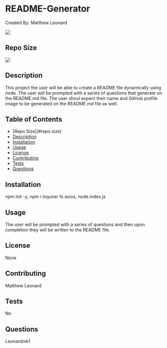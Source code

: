 # README-Generator
Created By: Matthew Leonard

![](https://avatars2.githubusercontent.com/u/54551013?v=4)

## Repo Size
![](https://img.shields.io/github/repo-size/leonardmk1/README-Generator)    

## Description
This project the user will be able to create a README file dynamically using node.  The user will be prompted with a series of questions that generate on the README.md file. The user shoul expect their name and GitHub profile image to be generated on the README.md file as well.

## Table of Contents

- [Repo Size](#repo size)
- [Description](#description)
- [Installation](#installation)
- [Usage](#usage)
- [License](#license)
- [Contributing](#contributing)
- [Tests](#tests)
- [Questions](#questions)


## Installation
npm init -y, npm i inquirer fs axios, node.index.js

##  Usage
The user will be prompted with a series of questions and then upon completion they will be written to the README file.

## License
None

## Contributing
Matthew Leonard

## Tests
No

## Questions
Leonardmk1
